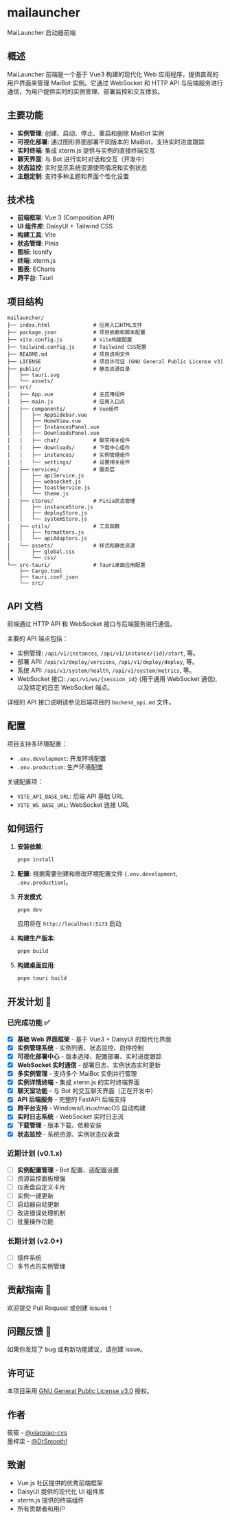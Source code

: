 # mailauncher

MaiLauncher 启动器前端

## 概述

MaiLauncher 前端是一个基于 Vue3 构建的现代化 Web 应用程序，提供直观的用户界面来管理 MaiBot 实例。它通过 WebSocket 和 HTTP API 与后端服务进行通信，为用户提供实时的实例管理、部署监控和交互体验。

## 主要功能

- **实例管理**: 创建、启动、停止、重启和删除 MaiBot 实例
- **可视化部署**: 通过图形界面部署不同版本的 MaiBot，支持实时进度跟踪
- **实时终端**: 集成 xterm.js 提供与实例的直接终端交互
- **聊天界面**: 与 Bot 进行实时对话和交互（开发中）
- **状态监控**: 实时显示系统资源使用情况和实例状态
- **主题定制**: 支持多种主题和界面个性化设置

## 技术栈

- **前端框架**: Vue 3 (Composition API)
- **UI 组件库**: DaisyUI + Tailwind CSS
- **构建工具**: Vite
- **状态管理**: Pinia
- **图标**: Iconify
- **终端**: xterm.js
- **图表**: ECharts
- **跨平台**: Tauri

## 项目结构

```
mailauncher/
├── index.html              # 应用入口HTML文件
├── package.json            # 项目依赖和脚本配置
├── vite.config.js          # Vite构建配置
├── tailwind.config.js      # Tailwind CSS配置
├── README.md               # 项目说明文件
├── LICENSE                 # 项目许可证 (GNU General Public License v3)
├── public/                 # 静态资源目录
│   ├── tauri.svg
│   └── assets/
├── src/
│   ├── App.vue             # 主应用组件
│   ├── main.js             # 应用入口点
│   ├── components/         # Vue组件
│   │   ├── AppSidebar.vue
│   │   ├── HomeView.vue
│   │   ├── InstancesPanel.vue
│   │   ├── DownloadsPanel.vue
│   │   ├── chat/           # 聊天相关组件
│   │   ├── downloads/      # 下载中心组件
│   │   ├── instances/      # 实例管理组件
│   │   └── settings/       # 设置相关组件
│   ├── services/           # 服务层
│   │   ├── apiService.js
│   │   ├── websocket.js
│   │   ├── toastService.js
│   │   └── theme.js
│   ├── stores/             # Pinia状态管理
│   │   ├── instanceStore.js
│   │   ├── deployStore.js
│   │   └── systemStore.js
│   ├── utils/              # 工具函数
│   │   ├── formatters.js
│   │   └── apiAdapters.js
│   └── assets/             # 样式和静态资源
│       ├── global.css
│       └── css/
└── src-tauri/              # Tauri桌面应用配置
    ├── Cargo.toml
    ├── tauri.conf.json
    └── src/
```

## API 文档

前端通过 HTTP API 和 WebSocket 接口与后端服务进行通信。

主要的 API 端点包括：

- 实例管理: `/api/v1/instances`, `/api/v1/instance/{id}/start`, 等。
- 部署 API: `/api/v1/deploy/versions`, `/api/v1/deploy/deploy`, 等。
- 系统 API: `/api/v1/system/health`, `/api/v1/system/metrics`, 等。
- WebSocket 接口: `/api/v1/ws/{session_id}` (用于通用 WebSocket 通信), 以及特定的日志 WebSocket 端点。

详细的 API 接口说明请参见后端项目的 `backend_api.md` 文件。

## 配置

项目支持多环境配置：

- `.env.development`: 开发环境配置
- `.env.production`: 生产环境配置

关键配置项：

- `VITE_API_BASE_URL`: 后端 API 基础 URL
- `VITE_WS_BASE_URL`: WebSocket 连接 URL

## 如何运行

1. **安装依赖**:

   ```bash
   pnpm install
   ```

2. **配置**: 根据需要创建和修改环境配置文件 (`.env.development`, `.env.production`)。

3. **开发模式**:

   ```bash
   pnpm dev
   ```

   应用将在 `http://localhost:5173` 启动

4. **构建生产版本**:

   ```bash
   pnpm build
   ```

5. **构建桌面应用**:
   ```bash
   pnpm tauri build
   ```

## 开发计划 📅

### 已完成功能 ✅

- [x] **基础 Web 界面框架** - 基于 Vue3 + DaisyUI 的现代化界面
- [x] **实例管理系统** - 实例列表、状态监控、启停控制
- [x] **可视化部署中心** - 版本选择、配置部署、实时进度跟踪
- [x] **WebSocket 实时通信** - 部署日志、实例状态实时更新
- [x] **多实例管理** - 支持多个 MaiBot 实例并行管理
- [x] **实例详情终端** - 集成 xterm.js 的实时终端界面
- [x] **聊天室功能** - 与 Bot 的交互聊天界面（正在开发中）
- [x] **API 后端服务** - 完整的 FastAPI 后端支持
- [x] **跨平台支持** - Windows/Linux/macOS 自动构建
- [x] **实时日志系统** - WebSocket 实时日志流
- [x] **下载管理** - 版本下载、依赖安装
- [x] **状态监控** - 系统资源、实例状态仪表盘

### 近期计划 (v0.1.x)

- [ ] **实例配置管理** - Bot 配置、适配器设置
- [ ] 资源监控面板增强
- [ ] 仪表盘自定义卡片
- [ ] 实例一键更新
- [ ] 启动器自动更新
- [ ] 改进错误处理机制
- [ ] 批量操作功能

### 长期计划 (v2.0+)

- [ ] 插件系统
- [ ] 多节点的实例管理

## 贡献指南 🤝

欢迎提交 Pull Request 或创建 issues！

## 问题反馈 🐛

如果你发现了 bug 或有新功能建议，请创建 issue。

## 许可证

本项目采用 [GNU General Public License v3.0](LICENSE) 授权。

## 作者

筱筱 - [@xiaoxiao-cvs](https://github.com/xiaoxiao-cvs)  
墨梓柒 - [@DrSmoothl](https://github.com/DrSmoothl)

## 致谢

- Vue.js 社区提供的优秀前端框架
- DaisyUI 提供的现代化 UI 组件库
- xterm.js 提供的终端组件
- 所有贡献者和用户
